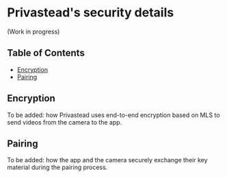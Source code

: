 # Privastead's security details

(Work in progress)

## Table of Contents
- [Encryption](#encryption)
- [Pairing](#pairing)

## Encryption

To be added: how Privastead uses end-to-end encryption based on MLS to send videos from the camera to the app.

## Pairing

To be added: how the app and the camera securely exchange their key material during the pairing process.